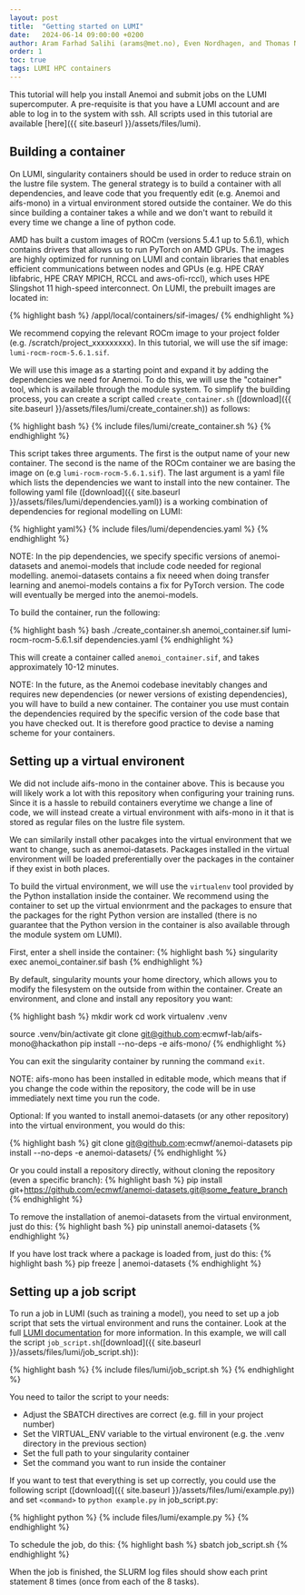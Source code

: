 ```yaml
---
layout: post
title:  "Getting started on LUMI"
date:   2024-06-14 09:00:00 +0200
author: Aram Farhad Salihi (arams@met.no), Even Nordhagen, and Thomas Nipen (thomasn@met.no)
order: 1
toc: true
tags: LUMI HPC containers
---
```


This tutorial will help you install Anemoi and submit jobs on the LUMI supercomputer. A pre-requisite is that
you have a LUMI account and are able to log in to the system with ssh. All scripts used in this tutorial are
available [here]({{ site.baseurl }}/assets/files/lumi).

## Building a container

On LUMI, singularity containers should be used in order to reduce strain on the lustre file system. The
general strategy is to build a container with all dependencies, and leave code that you frequently
edit (e.g. Anemoi and aifs-mono) in a virtual environment stored outside the container. We do this since
building a container takes a while and we don't want to rebuild it every time we change a line of python code.

AMD has built a custom images of ROCm (versions 5.4.1 up to 5.6.1), which contains drivers that allows us to
run PyTorch on AMD GPUs. The images are highly optimized for running on LUMI and contain libraries that
enables efficient communications between nodes and GPUs (e.g. HPE CRAY libfabric, HPE CRAY MPICH,
RCCL and aws-ofi-rccl), which uses HPE Slingshot 11 high-speed interconnect. On LUMI, the prebuilt images are
located in:

{% highlight bash %}
/appl/local/containers/sif-images/
{% endhighlight %}

We recommend copying the relevant ROCm image to your project folder (e.g. /scratch/project_xxxxxxxxx). In
this tutorial, we will use the sif image: `lumi-rocm-rocm-5.6.1.sif`.

We will use this image as a starting point and expand it by adding the dependencies we need for Anemoi. To do
this, we will use the "cotainer" tool, which is available through the module system. To simplify the building
process, you can create a script called `create_container.sh` ([download]({{ site.baseurl
}}/assets/files/lumi/create_container.sh)) as follows:

{% highlight bash %}
{% include files/lumi/create_container.sh %}
{% endhighlight %}

This script takes three arguments. The first is the output name of your new container. The second is the name
of the ROCm container we are basing the image on (e.g `lumi-rocm-rocm-5.6.1.sif`). The last argument is a
yaml file which lists the dependencies we want to install into the new container. The following yaml file
([download]({{ site.baseurl }}/assets/files/lumi/dependencies.yaml)) is a working combination of dependencies
for regional modelling on LUMI:

{% highlight yaml%}
{% include files/lumi/dependencies.yaml %}
{% endhighlight %}

NOTE: In the pip dependencies, we specify specific versions of anemoi-datasets and anemoi-models that include
code needed for regional modelling. anemoi-datasets contains a fix neeed when doing transfer learning and
anemoi-models contains a fix for PyTorch version. The code will eventually be merged into the anemoi-models.

To build the container, run the following:

{% highlight bash %}
bash ./create_container.sh anemoi_container.sif lumi-rocm-rocm-5.6.1.sif dependencies.yaml
{% endhighlight %}

This will create a container called `anemoi_container.sif`, and takes approximately 10-12 minutes.

NOTE: In the future, as the Anemoi codebase inevitably changes and requires new dependencies (or newer
versions of existing dependencies), you will have to build a new container. The container you use must
contain the dependencies required by the specific version of the code base that you have checked out. It is
therefore good practice to devise a naming scheme for your containers.

## Setting up a virtual environent

We did not include aifs-mono in the container above. This is because you will likely work a lot with this
repository when configuring your training runs. Since it is a hassle to rebuild containers everytime we change
a line of code, we will instead create a virtual environment with aifs-mono in it that is stored as regular
files on the lustre file system.

We can similarily install other pacakges into the virtual environment that we want to change, such as
anemoi-datasets. Packages installed in the virtual environment will be loaded preferentially over the packages
in the container if they exist in both places.

To build the virtual environment, we will use the `virtualenv` tool provided by the Python installation inside
the container. We recommend using the container to set up the virtual envionrment and the packages to ensure that
the packages for the right Python version are installed (there is no guarantee that the Python version in the
container is also available through the module system om LUMI).

First, enter a shell inside the container:
{% highlight bash %}
singularity exec anemoi_container.sif bash
{% endhighlight %}

By default, singularity mounts your home directory, which allows you to modify the filesystem on the outside
from within the container. Create an environment, and clone and install any repository you want:

{% highlight bash %}
mkdir work
cd work
virtualenv .venv

source .venv/bin/activate
git clone git@github.com:ecmwf-lab/aifs-mono@hackathon
pip install --no-deps -e aifs-mono/
{% endhighlight %}

You can exit the singularity container by running the command `exit`.

NOTE: aifs-mono has been installed in editable mode, which means that if you change the code within the
repository, the code will be in use immediately next time you run the code.

Optional: If you wanted to install anemoi-datasets (or any other repository) into the virtual environment, you would do this:

{% highlight bash %}
git clone git@github.com:ecmwf/anemoi-datasets
pip install --no-deps -e anemoi-datasets/
{% endhighlight %}

Or you could install a repository directly, without cloning the repository (even a specific branch):
{% highlight bash %}
pip install git+https://github.com/ecmwf/anemoi-datasets.git@some_feature_branch
{% endhighlight %}

To remove the installation of anemoi-datasets from the virtual environment, just do this:
{% highlight bash %}
pip uninstall anemoi-datasets
{% endhighlight %}

If you have lost track where a package is loaded from, just do this:
{% highlight bash %}
pip freeze | anemoi-datasets
{% endhighlight %}

## Setting up a job script

To run a job in LUMI (such as training a model), you need to set up a job script that sets the virtual
environment and runs the container.
Look at the full [LUMI documentation](https://lumi-supercomputer.github.io/LUMI-EasyBuild-docs/p/PyTorch/) for
more information.
In this example, we will call the script `job_script.sh`([download]({{ site.baseurl }}/assets/files/lumi/job_script.sh)):

{% highlight bash %}
{% include files/lumi/job_script.sh %}
{% endhighlight %}

You need to tailor the script to your needs:
- Adjust the SBATCH directives are correct (e.g. fill in your project number)
- Set the VIRTUAL_ENV variable to the virtual environent (e.g. the .venv directory in the previous section)
- Set the full path to your singularity container
- Set the command you want to run inside the container

If you want to test that everything is set up correctly, you could use the following script ([download]({{ site.baseurl }}/assets/files/lumi/example.py)) and set `<command>` to `python example.py` in job_script.py:

{% highlight python %}
{% include files/lumi/example.py %}
{% endhighlight %}

To schedule the job, do this:
{% highlight bash %}
sbatch job_script.sh
{% endhighlight %}

When the job is finished, the SLURM log files should show each print statement 8 times (once from each of the
8 tasks).
